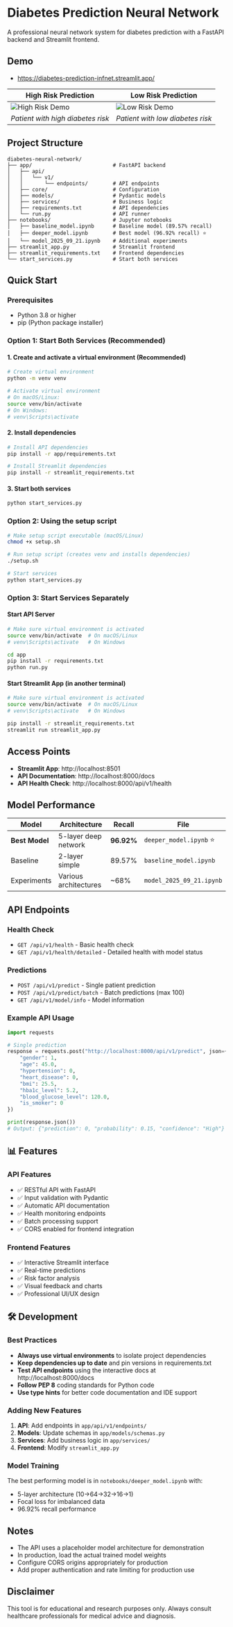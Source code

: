 # Diabetes Prediction Neural Network

A professional neural network system for diabetes prediction with a FastAPI backend and Streamlit frontend.

## Demo

- https://diabetes-prediction-infnet.streamlit.app/

| **High Risk Prediction** | **Low Risk Prediction** |
|-------------------------|-------------------------|
| ![High Risk Demo](images/demo-with-diabetes.png) | ![Low Risk Demo](images/demo-without-diabetes.png) |
| *Patient with high diabetes risk* | *Patient with low diabetes risk* |

## Project Structure

```
diabetes-neural-network/
├── app/                          # FastAPI backend
│   ├── api/
│   │   └── v1/
│   │       └── endpoints/        # API endpoints
│   ├── core/                     # Configuration
│   ├── models/                   # Pydantic models
│   ├── services/                 # Business logic
│   ├── requirements.txt          # API dependencies
│   └── run.py                    # API runner
├── notebooks/                    # Jupyter notebooks
│   ├── baseline_model.ipynb      # Baseline model (89.57% recall)
│   ├── deeper_model.ipynb        # Best model (96.92% recall) ⭐
│   └── model_2025_09_21.ipynb    # Additional experiments
├── streamlit_app.py              # Streamlit frontend
├── streamlit_requirements.txt    # Frontend dependencies
└── start_services.py             # Start both services
```

## Quick Start

### Prerequisites
- Python 3.8 or higher
- pip (Python package installer)

### Option 1: Start Both Services (Recommended)

#### 1. Create and activate a virtual environment (Recommended)
```bash
# Create virtual environment
python -m venv venv

# Activate virtual environment
# On macOS/Linux:
source venv/bin/activate
# On Windows:
# venv\Scripts\activate
```

#### 2. Install dependencies
```bash
# Install API dependencies
pip install -r app/requirements.txt

# Install Streamlit dependencies
pip install -r streamlit_requirements.txt
```

#### 3. Start both services
```bash
python start_services.py
```

### Option 2: Using the setup script
```bash
# Make setup script executable (macOS/Linux)
chmod +x setup.sh

# Run setup script (creates venv and installs dependencies)
./setup.sh

# Start services
python start_services.py
```

### Option 3: Start Services Separately

#### Start API Server
```bash
# Make sure virtual environment is activated
source venv/bin/activate  # On macOS/Linux
# venv\Scripts\activate   # On Windows

cd app
pip install -r requirements.txt
python run.py
```

#### Start Streamlit App (in another terminal)
```bash
# Make sure virtual environment is activated
source venv/bin/activate  # On macOS/Linux
# venv\Scripts\activate   # On Windows

pip install -r streamlit_requirements.txt
streamlit run streamlit_app.py
```

## Access Points

- **Streamlit App**: http://localhost:8501
- **API Documentation**: http://localhost:8000/docs
- **API Health Check**: http://localhost:8000/api/v1/health

## Model Performance

| Model | Architecture | Recall | File |
|-------|-------------|--------|------|
| **Best Model** | 5-layer deep network | **96.92%** | `deeper_model.ipynb` ⭐ |
| Baseline | 2-layer simple | 89.57% | `baseline_model.ipynb` |
| Experiments | Various architectures | ~68% | `model_2025_09_21.ipynb` |

## API Endpoints

### Health Check
- `GET /api/v1/health` - Basic health check
- `GET /api/v1/health/detailed` - Detailed health with model status

### Predictions
- `POST /api/v1/predict` - Single patient prediction
- `POST /api/v1/predict/batch` - Batch predictions (max 100)
- `GET /api/v1/model/info` - Model information

### Example API Usage

```python
import requests

# Single prediction
response = requests.post("http://localhost:8000/api/v1/predict", json={
    "gender": 1,
    "age": 45.0,
    "hypertension": 0,
    "heart_disease": 0,
    "bmi": 25.5,
    "hba1c_level": 5.2,
    "blood_glucose_level": 120.0,
    "is_smoker": 0
})

print(response.json())
# Output: {"prediction": 0, "probability": 0.15, "confidence": "High"}
```

## 📊 Features

### API Features
- ✅ RESTful API with FastAPI
- ✅ Input validation with Pydantic
- ✅ Automatic API documentation
- ✅ Health monitoring endpoints
- ✅ Batch processing support
- ✅ CORS enabled for frontend integration

### Frontend Features
- ✅ Interactive Streamlit interface
- ✅ Real-time predictions
- ✅ Risk factor analysis
- ✅ Visual feedback and charts
- ✅ Professional UI/UX design

## 🛠️ Development

### Best Practices
- **Always use virtual environments** to isolate project dependencies
- **Keep dependencies up to date** and pin versions in requirements.txt
- **Test API endpoints** using the interactive docs at http://localhost:8000/docs
- **Follow PEP 8** coding standards for Python code
- **Use type hints** for better code documentation and IDE support

### Adding New Features
1. **API**: Add endpoints in `app/api/v1/endpoints/`
2. **Models**: Update schemas in `app/models/schemas.py`
3. **Services**: Add business logic in `app/services/`
4. **Frontend**: Modify `streamlit_app.py`

### Model Training
The best performing model is in `notebooks/deeper_model.ipynb` with:
- 5-layer architecture (10→64→32→16→1)
- Focal loss for imbalanced data
- 96.92% recall performance

## Notes

- The API uses a placeholder model architecture for demonstration
- In production, load the actual trained model weights
- Configure CORS origins appropriately for production
- Add proper authentication and rate limiting for production use

## Disclaimer

This tool is for educational and research purposes only. Always consult healthcare professionals for medical advice and diagnosis.

